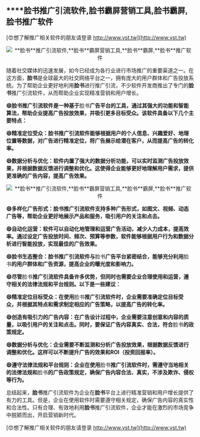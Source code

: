 ## ****脸书**推广引流软件,**脸书**霸屏营销工具,**脸书**霸屏,**脸书**推广软件**

[😍想了解推广相关软件的朋友请登录 http://www.vst.tw](http://www.vst.tw)

 <center><img src="https://vst.tw/MP4/tuiguang/png/0.png" alt="**脸书**推广引流软件,**脸书**霸屏营销工具,**脸书**霸屏,**脸书**推广软件"></center>

随着社交媒体的迅速发展，如今已经成为各行业进行市场推广的重要渠道之一。在这方面，**脸书**是全球最大的社交网络平台之一，拥有庞大的用户群体和广告投放系统。为了帮助企业更好地利用**脸书**进行推广引流，不少软件开发商推出了专门的**脸书**推广引流软件，从而帮助企业实现精准营销和用户增长。

**😄**脸书**推广引流软件是一种基于**脸书**广告平台的工具，通过其强大的功能和智能算法，帮助企业提高广告投放效果，并吸引更多目标受众。该软件具备以下几个主要特点：**

**😄精准定位受众：**脸书**推广引流软件能够根据用户的个人信息、兴趣爱好、地理位置等数据，对广告进行精准定位，将广告展示给潜在客户，从而提高广告的转化率。**

**😄数据分析与优化：软件内置了强大的数据分析功能，可以实时监测广告投放效果，并根据数据反馈进行调整和优化。这使得企业能够更好地理解用户需求，提供更准确的广告内容，提高广告效果。**

 <center><img src="https://vst.tw/MP4/tuiguang/png/4.png" alt="**脸书**推广引流软件,**脸书**霸屏营销工具,**脸书**霸屏,**脸书**推广软件"></center>

**😄多样化广告形式：**脸书**推广引流软件支持多种广告形式，如图文、视频、动态广告等，帮助企业更好地展示产品和服务，吸引用户的关注和点击。**

**😄自动化运营：软件可以自动化地管理和运营广告活动，减少人力成本，提高效率。通过设定广告投放时间、频次、预算等参数，软件能够根据用户行为和数据分析进行智能投放，实现最佳的广告效果。**

**😄**脸书**生态整合：**脸书**推广引流软件与**脸书**广告平台紧密结合，能够充分利用**脸书**的用户群体和广告资源，提高企业的曝光度和影响力。**

**😄尽管**脸书**推广引流软件具备许多优势，但同时也需要企业合理使用和运营，遵守相关的法律法规和平台规则。以下是一些建议：**

**😄精准定位目标受众：在使用**脸书**推广引流软件时，企业需要准确定位目标受众，并根据其特点和需求制定相应的广告策略，以提高广告的转化率。**

**😄创造有吸引力的广告内容：在广告设计过程中，企业需要注意创意和内容的质量，以吸引用户的关注和点击。同时，要保证广告内容真实、合法，符合**脸书**的政策规定。**

**😄数据分析与优化：企业需要不断监测和分析广告投放效果，根据数据反馈进行调整和优化。这样可以不断提升广告的效果和ROI（投资回报率）。**

**😄遵守法律法规和平台规则：企业在使用**脸书**推广引流软件时，需遵守当地相关的法律法规和**脸书**的广告政策规定，确保广告内容合法、真实，不涉及欺诈、侵权等行为。**

总结起来，**脸书**推广引流软件为企业在**脸书**平台上进行精准营销和用户增长提供了有力的工具。但是，企业在使用软件时需要遵守相关规定，确保广告内容的真实性和合法性。只有合理、有效地利用**脸书**推广引流软件，企业才能在激烈的市场竞争中脱颖而出，开启营销新时代。

[😍想了解推广相关软件的朋友请登录 http://www.vst.tw](http://www.vst.tw)



